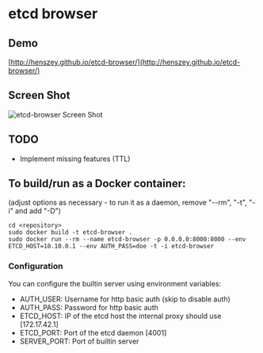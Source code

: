 
# etcd browser

## Demo
[http://henszey.github.io/etcd-browser/](http://henszey.github.io/etcd-browser/)

## Screen Shot
![etcd-browser Screen Shot](http://lechat.github.io/etcd-browser/images/screenshot.png)

## TODO
* Implement missing features (TTL)

## To build/run as a Docker container:

(adjust options as necessary - to run it as a daemon, remove "--rm", "-t", "-i" and add "-D")

    cd <repository>
    sudo docker build -t etcd-browser .
    sudo docker run --rm --name etcd-browser -p 0.0.0.0:8000:8000 --env ETCD_HOST=10.10.0.1 --env AUTH_PASS=doe -t -i etcd-browser

### Configuration
You can configure the builtin server using environment variables:

 * AUTH_USER: Username for http basic auth (skip to disable auth)
 * AUTH_PASS: Password for http basic auth
 * ETCD_HOST: IP of the etcd host the internal proxy should use [172.17.42.1]
 * ETCD_PORT: Port of the etcd daemon [4001]
 * SERVER_PORT: Port of builtin server
